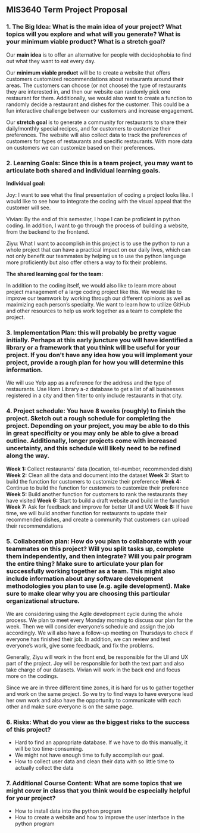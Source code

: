## MIS3640 Term Project Proposal

### 1. The Big Idea: What is the main idea of your project? What topics will you explore and what will you generate? What is your minimum viable product? What is a stretch goal?

Our **main idea** is to offer an alternative for people with decidophobia to find out what they want to eat every day. 

Our **minimum viable product** will be to create a website that offers customers customized recommendations about restaurants around their areas. The customers can choose (or not choose) the type of restaurants they are interested in, and then our website can randomly pick one restaurant for them. Additionally, we would also want to create a function to randomly decide a restaurant and dishes for the customer. This could be a fun interactive challenge between our customers and increase engagement.

Our **stretch goal** is to generate a community for restaurants to share their daily/monthly special recipes, and for customers to customize their preferences. The website will also collect data to track the preferences of customers for types of restaurants and specific restaurants. With more data on customers we can customize based on their preferences.

### 2. Learning Goals: Since this is a team project, you may want to articulate both shared and individual learning goals.
    
**Individual goal:**

Joy: I want to see what the final presentation of coding a project looks like. I would like to see how to integrate the coding with the visual appeal that the customer will see.

Vivian: By the end of this semester, I hope I can be proficient in python coding. In addition, I want to go through the process of building a website, from the backend to the frontend.

Ziyu: What I want to accomplish in this project is to use the python to run a whole project that can have a practical impact on our daily lives, which can not only benefit our teammates by helping us to use the python language more proficiently but also offer others a way to fix their problems. 
    
**The shared learning goal for the team:**

In addition to the coding itself, we would also like to learn more about project management of a large coding project like this. We would like to improve our teamwork by working through our different opinions as well as maximizing each person’s specialty. We want to learn how to utilize GitHub and other resources to help us work together as a team to complete the project.

### 3. Implementation Plan: this will probably be pretty vague initially. Perhaps at this early juncture you will have identified a library or a framework that you think will be useful for your project. If you don't have any idea how you will implement your project, provide a rough plan for how you will determine this information.

We will use Yelp app as a reference for the address and the type of restaurants. Use Horn Library a-z database to get a list of all businesses registered in a city and then filter to only include restaurants in that city. 

### 4. Project schedule: You have 8 weeks (roughly) to finish the project. Sketch out a rough schedule for completing the project. Depending on your project, you may be able to do this in great specificity or you may only be able to give a broad outline. Additionally, longer projects come with increased uncertainty, and this schedule will likely need to be refined along the way.

**Week 1:** Collect restaurants’ data (location, tel-number, recommended dish)
**Week 2:** Clean all the data and document into the dataset
**Week 3:** Start to build the function for customers to customize their preference
**Week 4:** Continue to build the function for customers to customize their preference
**Week 5:** Build another function for customers to rank the restaurants they have visited
**Week 6:** Start to build a draft website and build in the function
**Week 7:** Ask for feedback and improve for better UI and UX
**Week 8:** If have time, we will build another function for restaurants to update their recommended dishes, and create a community that customers can upload their recommendations 

### 5. Collaboration plan: How do you plan to collaborate with your teammates on this project? Will you split tasks up, complete them independently, and then integrate? Will you pair program the entire thing? Make sure to articulate your plan for successfully working together as a team. This might also include information about any software development methodologies you plan to use (e.g. agile development). Make sure to make clear why you are choosing this particular organizational structure.

We are considering using the Agile development cycle during the whole process. We plan to meet every Monday morning to discuss our plan for the week. Then we will consider everyone’s schedule and assign the job accordingly. We will also have a follow-up meeting on Thursdays to check if everyone has finished their job. In addition, we can review and test everyone’s work, give some feedback, and fix the problems. 

Generally, Ziyu will work in the front end, be responsible for the UI and UX part of the project. Joy will be responsible for both the text part and also take charge of our datasets. Vivian will work in the back end and focus more on the codings. 

Since we are in three different time zones, it is hard for us to gather together and work on the same project. So we try to find ways to have everyone lead her own work and also have the opportunity to communicate with each other and make sure everyone is on the same page.

### 6. Risks: What do you view as the biggest risks to the success of this project?

* Hard to find an appropriate database. If we have to do this manually, it will be too time-consuming.
* We might not have enough time to fully accomplish our goal.
* How to collect user data and clean their data with so little time to actually collect the data 

### 7. Additional Course Content: What are some topics that we might cover in class that you think would be especially helpful for your project?

* How to install data into the python program
* How to create a website and how to improve the user interface in the python program
